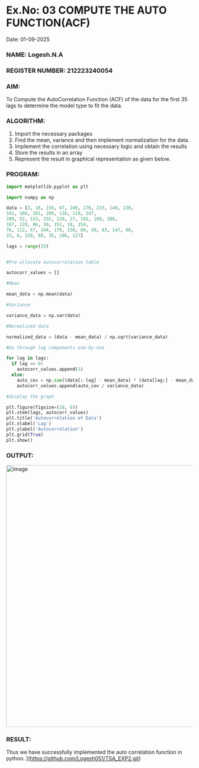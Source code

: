 # Ex.No: 03   COMPUTE THE AUTO FUNCTION(ACF)
Date: 01-09-2025
### NAME: Logesh.N.A
### REGISTER NUMBER: 212223240054
### AIM:
To Compute the AutoCorrelation Function (ACF) of the data for the first 35 lags to determine the model
type to fit the data.
### ALGORITHM:
1. Import the necessary packages
2. Find the mean, variance and then implement normalization for the data.
3. Implement the correlation using necessary logic and obtain the results
4. Store the results in an array
5. Represent the result in graphical representation as given below.
### PROGRAM:
```PYTHON
import matplotlib.pyplot as plt

import numpy as np

data = [3, 16, 156, 47, 246, 176, 233, 140, 130,
101, 166, 201, 200, 116, 118, 247,
209, 52, 153, 232, 128, 27, 192, 168, 208,
187, 228, 86, 30, 151, 18, 254,
76, 112, 67, 244, 179, 150, 89, 49, 83, 147, 90,
33, 6, 158, 80, 35, 186, 127]

lags = range(35)


#Pre-allocate autocorrelation table

autocorr_values = []

#Mean

mean_data = np.mean(data)

#Variance

variance_data = np.var(data)

#Normalized data

normalized_data = (data - mean_data) / np.sqrt(variance_data)

#Go through lag components one-by-one

for lag in lags:
  if lag == 0:
    autocorr_values.append(1)
  else:
    auto_cov = np.sum((data[:-lag] - mean_data) * (data[lag:] - mean_data)) / N  
    autocorr_values.append(auto_cov / variance_data)  

#display the graph

plt.figure(figsize=(10, 6))
plt.stem(lags, autocorr_values)
plt.title('Autocorrelation of Data')
plt.xlabel('Lag')
plt.ylabel('Autocorrelation')
plt.grid(True)
plt.show()

```
### OUTPUT:
<img width="1182" height="708" alt="image" src="https://github.com/user-attachments/assets/f30aceae-58d7-462f-9a20-581388965168" />

### RESULT:
Thus we have successfully implemented the auto correlation function in python.
](https://github.com/Logesh051/TSA_EXP2.git)
